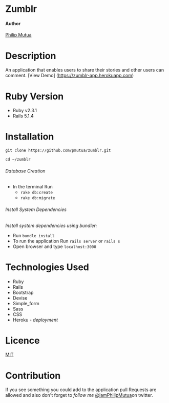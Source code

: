 # Zumblr

#### Author
[Philip Mutua](philipmutua.netlify.com)

# Description 
An application that enables users to share their stories and other users can comment.
[View Demo] (https://zumblr-app.herokuapp.com)

# Ruby Version

* Ruby v2.3.1
* Rails 5.1.4

# Installation

`git clone https://github.com/pmutua/zumblr.git`

`cd ~/zumblr`

###### Database Creation 
* In the terminal Run 
	+ `rake db:create`
    + `rake db:migrate`

###### Install System Dependencies 
_Install system dependencies using bundler:_

* Run `bundle install`
* To run the application Run `rails server` or `rails s`
* Open browser and type `localhost:3000` 

# Technologies Used
* Ruby 
* Rails 
* Bootstrap
* Devise 
* Simple_form
* Sass
* CSS
* Heroku - _deployment_

# Licence
[MIT](./LICENCE)

# Contribution
If you see something you could add to the application pull Requests are allowed and also don't forget to _follow me_
[@iamPhilipMutua](https://twitter.com/iamPhilipMutua)on twitter.
